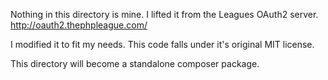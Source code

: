 Nothing in this directory is mine.  I lifted it from the Leagues OAuth2 server.
http://oauth2.thephpleague.com/

I modified it to fit my needs.  This code falls under it's original MIT license.

This directory will become a standalone composer package.

